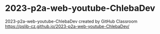 # 2023-p2a-web-youtube-ChlebaDev
2023-p2a-web-youtube-ChlebaDev created by GitHub Classroom
https://pslib-cz.github.io/2023-p2a-web-youtube-ChlebaDev/
